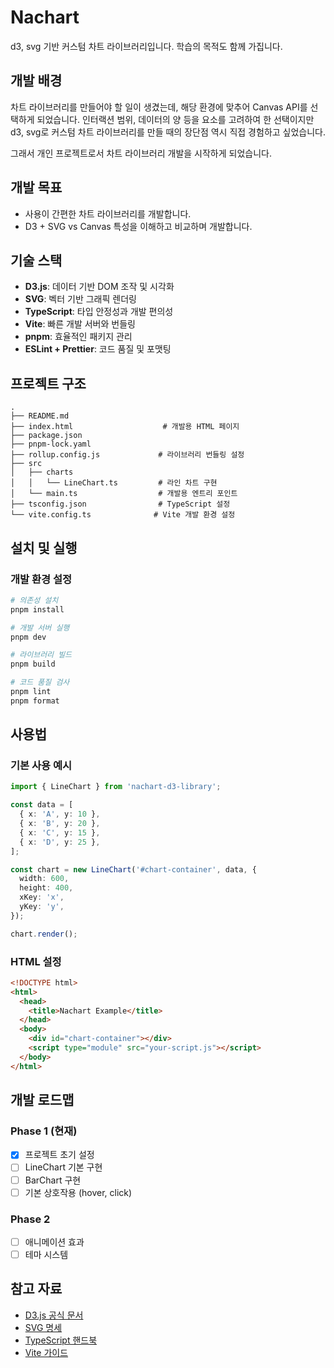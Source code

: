 # Nachart

d3, svg 기반 커스텀 차트 라이브러리입니다. 학습의 목적도 함께 가집니다.

## 개발 배경

차트 라이브러리를 만들어야 할 일이 생겼는데, 해당 환경에 맞추어 Canvas API를 선택하게 되었습니다. 인터랙션 범위, 데이터의 양 등을 요소를 고려하여 한 선택이지만 d3, svg로 커스텀 차트 라이브러리를 만들 때의 장단점 역시 직접 경험하고 싶었습니다.

그래서 개인 프로젝트로서 차트 라이브러리 개발을 시작하게 되었습니다.

## 개발 목표

- 사용이 간편한 차트 라이브러리를 개발합니다.
- D3 + SVG vs Canvas 특성을 이해하고 비교하며 개발합니다.

## 기술 스택

- **D3.js**: 데이터 기반 DOM 조작 및 시각화
- **SVG**: 벡터 기반 그래픽 렌더링
- **TypeScript**: 타입 안정성과 개발 편의성
- **Vite**: 빠른 개발 서버와 번들링
- **pnpm**: 효율적인 패키지 관리
- **ESLint + Prettier**: 코드 품질 및 포맷팅

## 프로젝트 구조

```
.
├── README.md
├── index.html                    # 개발용 HTML 페이지
├── package.json
├── pnpm-lock.yaml
├── rollup.config.js             # 라이브러리 번들링 설정
├── src
│   ├── charts
│   │   └── LineChart.ts         # 라인 차트 구현
│   └── main.ts                  # 개발용 엔트리 포인트
├── tsconfig.json                # TypeScript 설정
└── vite.config.ts              # Vite 개발 환경 설정
```

## 설치 및 실행

### 개발 환경 설정

```bash
# 의존성 설치
pnpm install

# 개발 서버 실행
pnpm dev

# 라이브러리 빌드
pnpm build

# 코드 품질 검사
pnpm lint
pnpm format
```

## 사용법

### 기본 사용 예시

```typescript
import { LineChart } from 'nachart-d3-library';

const data = [
  { x: 'A', y: 10 },
  { x: 'B', y: 20 },
  { x: 'C', y: 15 },
  { x: 'D', y: 25 },
];

const chart = new LineChart('#chart-container', data, {
  width: 600,
  height: 400,
  xKey: 'x',
  yKey: 'y',
});

chart.render();
```

### HTML 설정

```html
<!DOCTYPE html>
<html>
  <head>
    <title>Nachart Example</title>
  </head>
  <body>
    <div id="chart-container"></div>
    <script type="module" src="your-script.js"></script>
  </body>
</html>
```

## 개발 로드맵

### Phase 1 (현재)

- [x] 프로젝트 초기 설정
- [ ] LineChart 기본 구현
- [ ] BarChart 구현
- [ ] 기본 상호작용 (hover, click)

### Phase 2

- [ ] 애니메이션 효과
- [ ] 테마 시스템

## 참고 자료

- [D3.js 공식 문서](https://d3js.org/)
- [SVG 명세](https://www.w3.org/TR/SVG2/)
- [TypeScript 핸드북](https://www.typescriptlang.org/docs/)
- [Vite 가이드](https://vitejs.dev/guide/)
